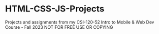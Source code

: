 # HTML-CSS-JS-Projects
Projects and assignments from my CSI-120-52 Intro to Mobile &amp; Web Dev Course - Fall 2023
NOT FOR FREE USE OR COPYING
